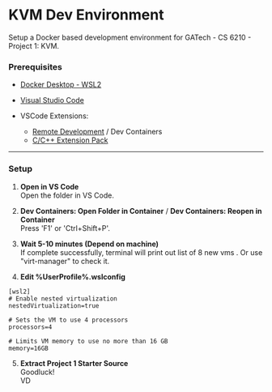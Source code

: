 # KVM Dev Environment

Setup a Docker based development environment for GATech - CS 6210 - Project 1: KVM.  

### Prerequisites
- [Docker Desktop - WSL2](https://www.docker.com/)
- [Visual Studio Code](https://code.visualstudio.com/)  

- VSCode Extensions: 
  - [Remote Development](https://marketplace.visualstudio.com/items?itemName=ms-vscode-remote.vscode-remote-extensionpack) / Dev Containers
  - [C/C++ Extension Pack](https://marketplace.visualstudio.com/items?itemName=ms-vscode.cpptools-extension-pack)

---

### Setup

1. **Open in VS Code**  
   Open the folder in VS Code.  

2. **Dev Containers: Open Folder in Container** / **Dev Containers: Reopen in Container**  
   Press 'F1' or 'Ctrl+Shift+P'.

3. **Wait 5-10 minutes (Depend on machine)**  
   If complete successfully, terminal will print out list of 8 new vms . Or use "virt-manager" to check it.

4. **Edit %UserProfile%\.wslconfig**
```
[wsl2]
# Enable nested virtualization
nestedVirtualization=true

# Sets the VM to use 4 processors
processors=4

# Limits VM memory to use no more than 16 GB
memory=16GB
```

5. **Extract Project 1 Starter Source**  
   Goodluck!  
   VD
